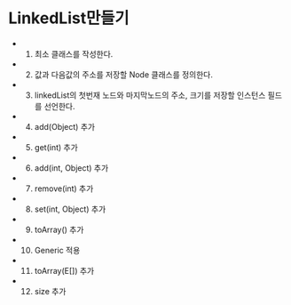 # LinkedList만들기

- 1) 최소 클래스를 작성한다.
- 2) 값과 다음값의 주소를 저장할 Node 클래스를 정의한다.
- 3) linkedList의 첫번재 노드와 마지막노드의 주소, 크기를 저장할 인스턴스 필드를 선언한다.
- 4) add(Object) 추가
- 5) get(int) 추가
- 6) add(int, Object) 추가
- 7) remove(int) 추가
- 8) set(int, Object) 추가
- 9) toArray() 추가
- 10) Generic 적용
- 11) toArray(E[]) 추가
- 12) size 추가